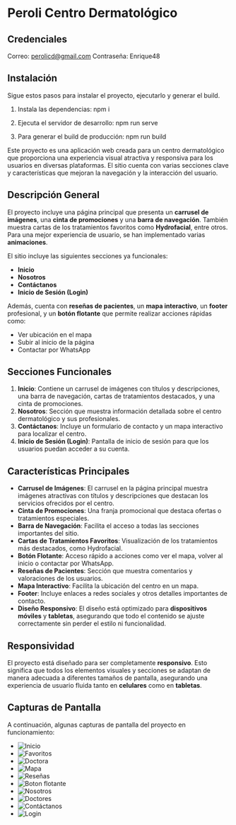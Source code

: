 # Peroli Centro Dermatológico

## **Credenciales**
Correo: perolicd@gmail.com
Contraseña: Enrique48

## **Instalación**
Sigue estos pasos para instalar el proyecto, ejecutarlo y generar el build.

1. Instala las dependencias:
npm i

2. Ejecuta el servidor de desarrollo:
npm run serve

3. Para generar el build de producción:
npm run build

Este proyecto es una aplicación web creada para un centro dermatológico que proporciona una experiencia visual atractiva y responsiva para los usuarios en diversas plataformas. El sitio cuenta con varias secciones clave y características que mejoran la navegación y la interacción del usuario.

## Descripción General

El proyecto incluye una página principal que presenta un **carrusel de imágenes**, una **cinta de promociones** y una **barra de navegación**. También muestra cartas de los tratamientos favoritos como **Hydrofacial**, entre otros. Para una mejor experiencia de usuario, se han implementado varias **animaciones**.

El sitio incluye las siguientes secciones ya funcionales:
- **Inicio**
- **Nosotros**
- **Contáctanos**
- **Inicio de Sesión (Login)**

Además, cuenta con **reseñas de pacientes**, un **mapa interactivo**, un **footer** profesional, y un **botón flotante** que permite realizar acciones rápidas como:
- Ver ubicación en el mapa
- Subir al inicio de la página
- Contactar por WhatsApp

## Secciones Funcionales

1. **Inicio**: Contiene un carrusel de imágenes con títulos y descripciones, una barra de navegación, cartas de tratamientos destacados, y una cinta de promociones.
2. **Nosotros**: Sección que muestra información detallada sobre el centro dermatológico y sus profesionales.
3. **Contáctanos**: Incluye un formulario de contacto y un mapa interactivo para localizar el centro.
4. **Inicio de Sesión (Login)**: Pantalla de inicio de sesión para que los usuarios puedan acceder a su cuenta.

## Características Principales

- **Carrusel de Imágenes**: El carrusel en la página principal muestra imágenes atractivas con títulos y descripciones que destacan los servicios ofrecidos por el centro.
- **Cinta de Promociones**: Una franja promocional que destaca ofertas o tratamientos especiales.
- **Barra de Navegación**: Facilita el acceso a todas las secciones importantes del sitio.
- **Cartas de Tratamientos Favoritos**: Visualización de los tratamientos más destacados, como Hydrofacial.
- **Botón Flotante**: Acceso rápido a acciones como ver el mapa, volver al inicio o contactar por WhatsApp.
- **Reseñas de Pacientes**: Sección que muestra comentarios y valoraciones de los usuarios.
- **Mapa Interactivo**: Facilita la ubicación del centro en un mapa.
- **Footer**: Incluye enlaces a redes sociales y otros detalles importantes de contacto.
- **Diseño Responsivo**: El diseño está optimizado para **dispositivos móviles** y **tabletas**, asegurando que todo el contenido se ajuste correctamente sin perder el estilo ni funcionalidad.

## Responsividad

El proyecto está diseñado para ser completamente **responsivo**. Esto significa que todos los elementos visuales y secciones se adaptan de manera adecuada a diferentes tamaños de pantalla, asegurando una experiencia de usuario fluida tanto en **celulares** como en **tabletas**.

## Capturas de Pantalla

A continuación, algunas capturas de pantalla del proyecto en funcionamiento:

- ![Inicio](capturas/1.png)
- ![Favoritos](capturas/2.png)
- ![Doctora](capturas/3.png)
- ![Mapa](capturas/4.png)
- ![Reseñas](capturas/5.png)
- ![Boton flotante](capturas/6.png)
- ![Nosotros](capturas/7.png)
- ![Doctores](capturas/8.png)
- ![Contáctanos](capturas/9.png)
- ![Login](capturas/10.png)